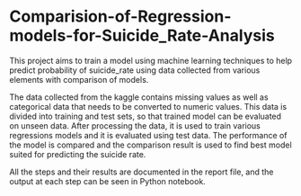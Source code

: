 # Comparision-of-Regression-models-for-Suicide_Rate-Analysis
This project aims to train a model using machine learning techniques to help predict probability of suicide_rate using data collected from various elements with comparison of models.

The data collected from the kaggle contains missing values as well as categorical data that needs to be converted to numeric values. This data is divided into training and test sets, so that trained model can be evaluated on unseen data. After processing the data, it is used to train various regressions models and it is evaluated using test data. The performance of the model is compared and the comparison result is used to find best model suited for predicting the suicide rate.

All the steps and their results are documented in the report file, and the output at each step can be seen in Python notebook.

